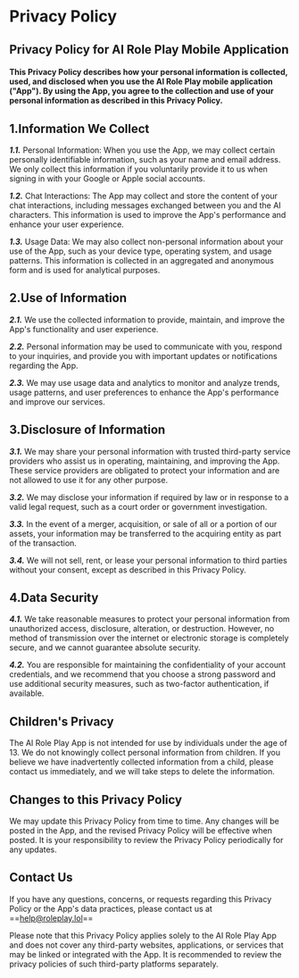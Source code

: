 # Privacy Policy 

## Privacy Policy for AI Role Play Mobile Application

#### This Privacy Policy describes how your personal information is collected, used, and disclosed when you use the AI Role Play mobile application ("App"). By using the App, you agree to the collection and use of your personal information as described in this Privacy Policy.

## 1.Information We Collect

***1.1.*** 
Personal Information: When you use the App, we may collect certain personally identifiable information, such as your name and email address. We only collect this information if you voluntarily provide it to us when signing in with your Google or Apple social accounts.

***1.2.*** Chat Interactions: The App may collect and store the content of your chat interactions, including messages exchanged between you and the AI characters. This information is used to improve the App's performance and enhance your user experience.

***1.3.*** Usage Data: We may also collect non-personal information about your use of the App, such as your device type, operating system, and usage patterns. This information is collected in an aggregated and anonymous form and is used for analytical purposes.

## 2.Use of Information

***2.1.*** We use the collected information to provide, maintain, and improve the App's functionality and user experience.

***2.2.*** Personal information may be used to communicate with you, respond to your inquiries, and provide you with important updates or notifications regarding the App.

***2.3.*** We may use usage data and analytics to monitor and analyze trends, usage patterns, and user preferences to enhance the App's performance and improve our services.

## 3.Disclosure of Information


***3.1.*** We may share your personal information with trusted third-party service providers who assist us in operating, maintaining, and improving the App. These service providers are obligated to protect your information and are not allowed to use it for any other purpose.

***3.2.*** We may disclose your information if required by law or in response to a valid legal request, such as a court order or government investigation.

***3.3.*** In the event of a merger, acquisition, or sale of all or a portion of our assets, your information may be transferred to the acquiring entity as part of the transaction.

***3.4.*** We will not sell, rent, or lease your personal information to third parties without your consent, except as described in this Privacy Policy.

## 4.Data Security

***4.1.*** We take reasonable measures to protect your personal information from unauthorized access, disclosure, alteration, or destruction. However, no method of transmission over the internet or electronic storage is completely secure, and we cannot guarantee absolute security.

***4.2.*** You are responsible for maintaining the confidentiality of your account credentials, and we recommend that you choose a strong password and use additional security measures, such as two-factor authentication, if available.

## Children's Privacy

The AI Role Play App is not intended for use by individuals under the age of 13. We do not knowingly collect personal information from children. If you believe we have inadvertently collected information from a child, please contact us immediately, and we will take steps to delete the information.

## Changes to this Privacy Policy

We may update this Privacy Policy from time to time. Any changes will be posted in the App, and the revised Privacy Policy will be effective when posted. It is your responsibility to review the Privacy Policy periodically for any updates.

## Contact Us
If you have any questions, concerns, or requests regarding this Privacy Policy or the App's data practices, please contact us at ==<help@roleplay.lol>==

Please note that this Privacy Policy applies solely to the AI Role Play App and does not cover any third-party websites, applications, or services that may be linked or integrated with the App. It is recommended to review the privacy policies of such third-party platforms separately.
